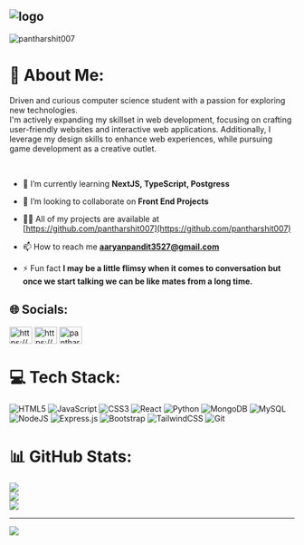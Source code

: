 ![logo](https://user-images.githubusercontent.com/70382532/138322189-2db8df52-9dcb-40a0-88a8-c365466bd33d.gif)
---

<p align="left"> <img src="https://komarev.com/ghpvc/?username=pantharshit007&label=Profile%20views&color=0e75b6&style=flat" alt="pantharshit007" /> </p>

# 💫 About Me:
<div>
  <p>
 Driven and curious computer science student with a passion for exploring new technologies.<br> I'm actively expanding my skillset in web development, focusing on crafting user-friendly websites and interactive web applications. Additionally, I leverage my design skills to enhance web experiences, while pursuing game development as a creative outlet.
  </p>
  <br>

- 🌱 I’m currently learning **NextJS, TypeScript, Postgress**

- 👯 I’m looking to collaborate on **Front End Projects**

- 👨‍💻 All of my projects are available at [https://github.com/pantharshit007](https://github.com/pantharshit007)

- 📫 How to reach me **aaryanpandit3527@gmail.com**

- ⚡ Fun fact **I may be a little flimsy when it comes to conversation but once we start talking we can be like mates from a long time.**
 
 </div>

## 🌐 Socials:
<a href="https://codepen.io/pantharshit007" target="blank"><img align="center" src="https://raw.githubusercontent.com/rahuldkjain/github-profile-readme-generator/master/src/images/icons/Social/codepen.svg" alt="https://codepen.io/pantharshit007" height="30" width="40" /></a>
<a href="https://linkedin.com/in/https://www.linkedin.com/in/harshit-pant-8467a2230/" target="blank"><img align="center" src="https://raw.githubusercontent.com/rahuldkjain/github-profile-readme-generator/master/src/images/icons/Social/linked-in-alt.svg" alt="https://www.linkedin.com/in/harshit-pant-8467a2230/" height="30" width="40" /></a>
<a href="https://twitter.com/pantharshit007" target="blank"><img align="center" src="https://raw.githubusercontent.com/rahuldkjain/github-profile-readme-generator/master/src/images/icons/Social/twitter.svg" alt="pantharshit007" height="30" width="40" /></a> 

# 💻 Tech Stack:
![HTML5](https://img.shields.io/badge/html5-%23E34F26.svg?style=for-the-badge&logo=html5&logoColor=white) 
![JavaScript](https://img.shields.io/badge/javascript-%23323330.svg?style=for-the-badge&logo=javascript&logoColor=%23F7DF1E) 
![CSS3](https://img.shields.io/badge/css3-%231572B6.svg?style=for-the-badge&logo=css3&logoColor=white) 
![React](https://img.shields.io/badge/react-%2320232a.svg?style=for-the-badge&logo=react&logoColor=%2361DAFB) 
![Python](https://img.shields.io/badge/python-%2320232a.svg?style=for-the-badge&logo=python&logoColor=%2361DAFB)
![MongoDB](https://img.shields.io/badge/MongoDB-%234ea94b.svg?style=for-the-badge&logo=mongodb&logoColor=white) 
![MySQL](https://img.shields.io/badge/mysql-4479A1.svg?style=for-the-badge&logo=mysql&logoColor=white) 
![NodeJS](https://img.shields.io/badge/node.js-6DA55F?style=for-the-badge&logo=node.js&logoColor=white) 
![Express.js](https://img.shields.io/badge/express.js-%23404d59.svg?style=for-the-badge&logo=express&logoColor=%2361DAFB) 
![Bootstrap](https://img.shields.io/badge/bootstrap-%23563D7C.svg?style=for-the-badge&logo=bootstrap&logoColor=white)
![TailwindCSS](https://img.shields.io/badge/tailwindcss-%2338B2AC.svg?style=for-the-badge&logo=tailwind-css&logoColor=white)
![Git](https://img.shields.io/badge/git-%320232a.svg?style=for-the-badge&logo=git&logoColor=orange)



# 📊 GitHub Stats:
![](https://github-readme-stats.vercel.app/api?username=pantharshit007&theme=dark&hide_border=false&include_all_commits=false&count_private=false)<br/>
![](https://github-readme-streak-stats.herokuapp.com/?user=pantharshit007&theme=dark&hide_border=false)<br/>
![](https://github-readme-stats.vercel.app/api/top-langs/?username=pantharshit007&theme=dark&hide_border=false&include_all_commits=false&count_private=false&layout=compact)

---

  [![](https://visitcount.itsvg.in/api?id=pantharshit007&icon=0&color=0)](https://visitcount.itsvg.in)


